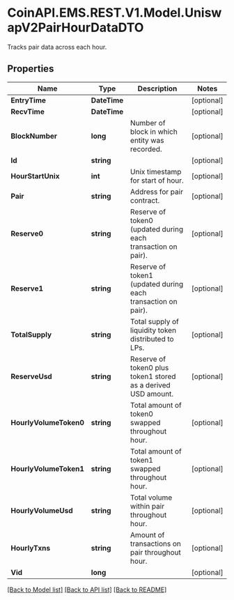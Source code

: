 # CoinAPI.EMS.REST.V1.Model.UniswapV2PairHourDataDTO
Tracks pair data across each hour.

## Properties

Name | Type | Description | Notes
------------ | ------------- | ------------- | -------------
**EntryTime** | **DateTime** |  | [optional] 
**RecvTime** | **DateTime** |  | [optional] 
**BlockNumber** | **long** | Number of block in which entity was recorded. | [optional] 
**Id** | **string** |  | [optional] 
**HourStartUnix** | **int** | Unix timestamp for start of hour. | [optional] 
**Pair** | **string** | Address for pair contract. | [optional] 
**Reserve0** | **string** | Reserve of token0 (updated during each transaction on pair). | [optional] 
**Reserve1** | **string** | Reserve of token1 (updated during each transaction on pair). | [optional] 
**TotalSupply** | **string** | Total supply of liquidity token distributed to LPs. | [optional] 
**ReserveUsd** | **string** | Reserve of token0 plus token1 stored as a derived USD amount. | [optional] 
**HourlyVolumeToken0** | **string** | Total amount of token0 swapped throughout hour. | [optional] 
**HourlyVolumeToken1** | **string** | Total amount of token1 swapped throughout hour. | [optional] 
**HourlyVolumeUsd** | **string** | Total volume within pair throughout hour. | [optional] 
**HourlyTxns** | **string** | Amount of transactions on pair throughout hour. | [optional] 
**Vid** | **long** |  | [optional] 

[[Back to Model list]](../README.md#documentation-for-models) [[Back to API list]](../README.md#documentation-for-api-endpoints) [[Back to README]](../README.md)

